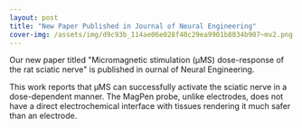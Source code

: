 ```yaml
---
layout: post
title: "New Paper Published in Journal of Neural Engineering"
cover-img: /assets/img/d9c93b_114ae06e028f40c29ea9901b8034b907~mv2.png
---
```

Our new paper titled "Micromagnetic stimulation (µMS) dose-response of the rat sciatic nerve" is published in ournal of Neural Engineering.

This work reports that µMS can successfully activate the sciatic nerve in a dose-dependent manner. The MagPen probe, unlike electrodes, does not have a direct electrochemical interface with tissues rendering it much safer than an electrode.